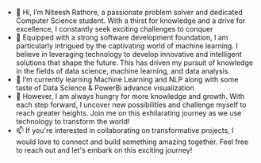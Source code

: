 - 👋 Hi, I’m Niteesh Rathore, a passionate problem solver and dedicated Computer Science student. With a thirst for knowledge and a drive for excellence, I constantly seek exciting challenges to conquer
- 👀 Equipped with a strong software development foundation, I am particularly intrigued by the captivating world of machine learning. I believe in leveraging technology to develop innovative and intelligent solutions that shape the future. This has driven my pursuit of knowledge in the fields of data science, machine learning, and data analysis.
- 🌱 I’m currently learning Machine Learning and NLP along with some taste of Data Science & PowerBi advance visualization
- 💞️ However, I am always hungry for more knowledge and growth. With each step forward, I uncover new possibilities and challenge myself to reach greater heights. Join me on this exhilarating journey as we use technology to transform the world!
- 📫 If you're interested in collaborating on transformative projects, I would love to connect and build something amazing together. Feel free to reach out and let's embark on this exciting journey!

<!---
Npsr6245/Npsr6245 is a ✨ special ✨ repository because its `README.md` (this file) appears on your GitHub profile.
You can click the Preview link to take a look at your changes.
--->

